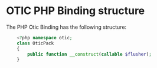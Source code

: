 # OTIC PHP Binding structure  

The PHP Otic Binding has the following structure:  
```php
    <?php namespace otic;
    class OticPack
    {
        public function __construct(callable $flusher);
    }

```